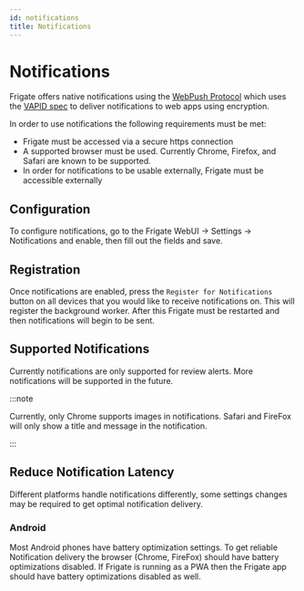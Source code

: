 ```yaml
---
id: notifications
title: Notifications
---
```


# Notifications

Frigate offers native notifications using the [WebPush Protocol](https://web.dev/articles/push-notifications-web-push-protocol) which uses the [VAPID spec](https://tools.ietf.org/html/draft-thomson-webpush-vapid) to deliver notifications to web apps using encryption.

In order to use notifications the following requirements must be met:

- Frigate must be accessed via a secure https connection
- A supported browser must be used. Currently Chrome, Firefox, and Safari are known to be supported.
- In order for notifications to be usable externally, Frigate must be accessible externally

## Configuration

To configure notifications, go to the Frigate WebUI -> Settings -> Notifications and enable, then fill out the fields and save.

## Registration

Once notifications are enabled, press the `Register for Notifications` button on all devices that you would like to receive notifications on. This will register the background worker. After this Frigate must be restarted and then notifications will begin to be sent.

## Supported Notifications

Currently notifications are only supported for review alerts. More notifications will be supported in the future.

:::note

Currently, only Chrome supports images in notifications. Safari and FireFox will only show a title and message in the notification.

:::

## Reduce Notification Latency

Different platforms handle notifications differently, some settings changes may be required to get optimal notification delivery.

### Android

Most Android phones have battery optimization settings. To get reliable Notification delivery the browser (Chrome, FireFox) should have battery optimizations disabled. If Frigate is running as a PWA then the Frigate app should have battery optimizations disabled as well.